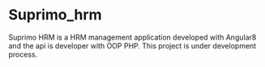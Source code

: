 # Suprimo_hrm
Suprimo HRM is a HRM management application developed with Angular8 and the api is developer with OOP PHP. This project is under development process.
